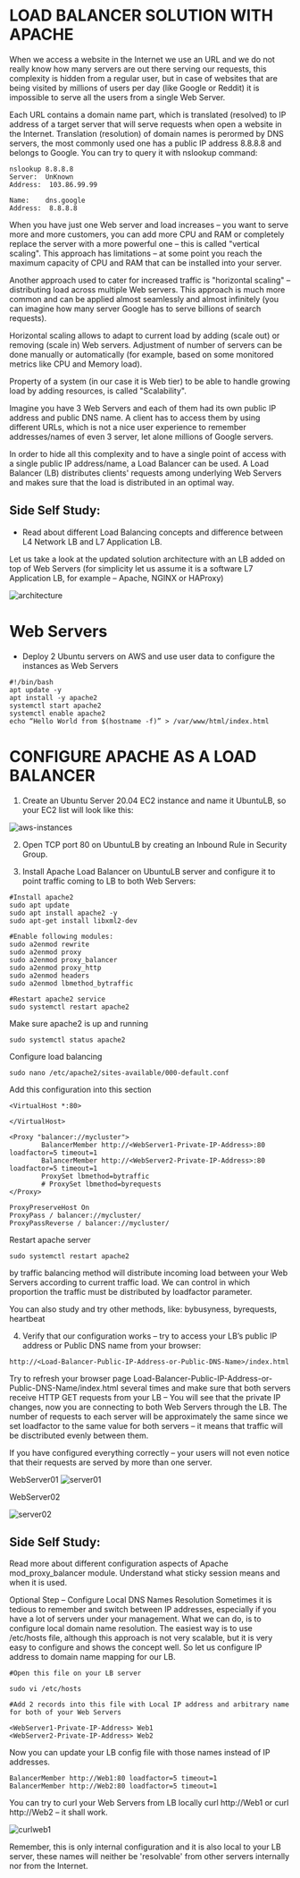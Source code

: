 # LOAD BALANCER SOLUTION WITH APACHE

When we access a website in the Internet we use an URL and we do not really know how many servers are out there serving our requests, this complexity is hidden from a regular user, but in case of websites that are being visited by millions of users per day (like Google or Reddit) it is impossible to serve all the users from a single Web Server.

Each URL contains a domain name part, which is translated (resolved) to IP address of a target server that will serve requests when open a website in the Internet. Translation (resolution) of domain names is perormed by DNS servers, the most commonly used one has 
a public IP address 8.8.8.8 and belongs to Google. You can try to query it with nslookup command:

```
nslookup 8.8.8.8
Server:  UnKnown
Address:  103.86.99.99

Name:    dns.google
Address:  8.8.8.8
```

When you have just one Web server and load increases – you want to serve more and more customers, you can add more CPU and RAM or completely replace the server with a more powerful one – this is called "vertical scaling". This approach has limitations – at some point you reach the maximum capacity of CPU and RAM that can be installed into your server.

Another approach used to cater for increased traffic is "horizontal scaling" – distributing load across multiple Web servers. This approach is much more common and can be applied almost seamlessly and almost infinitely (you can imagine how many server Google has to serve billions of search requests).

Horizontal scaling allows to adapt to current load by adding (scale out) or removing (scale in) Web servers. Adjustment of number of servers can be done manually or automatically (for example, based on some monitored metrics like CPU and Memory load).

Property of a system (in our case it is Web tier) to be able to handle growing load by adding resources, is called "Scalability".

Imagine you have 3 Web Servers and each of them had its own public IP address and public DNS name. A client has to access them by using different URLs, which is not a nice user experience to remember addresses/names of even 3 server, let alone millions of Google servers.

In order to hide all this complexity and to have a single point of access with a single public IP address/name, a Load Balancer can be used. A Load Balancer (LB) distributes clients' requests among underlying Web Servers and makes sure that the load is distributed in an optimal way.

## Side Self Study:
- Read about different Load Balancing concepts and difference between L4 Network LB and L7 Application LB.

Let us take a look at the updated solution architecture with an LB added on top of Web Servers (for simplicity let us assume it is a software L7 Application LB, for example – Apache, NGINX or HAProxy)

![architecture](https://github.com/wilfredoha/DevOps-Projects/blob/main/09%20-%20LOAD%20BALANCER%20SOLUCTION%20WITH%20APACHE/images/architecture.png)

# Web Servers
- Deploy 2 Ubuntu servers on AWS and use user data to configure the instances as Web Servers

```
#!/bin/bash
apt update -y
apt install -y apache2
systemctl start apache2
systemctl enable apache2
echo “Hello World from $(hostname -f)” > /var/www/html/index.html
```

# CONFIGURE APACHE AS A LOAD BALANCER

1. Create an Ubuntu Server 20.04 EC2 instance and name it UbuntuLB, so your EC2 list will look like this:

![aws-instances](https://github.com/wilfredoha/DevOps-Projects/blob/main/09%20-%20LOAD%20BALANCER%20SOLUCTION%20WITH%20APACHE/images/aws-instances.png)

2. Open TCP port 80 on UbuntuLB by creating an Inbound Rule in Security Group.

3. Install Apache Load Balancer on UbuntuLB server and configure it to point traffic coming to LB to both Web Servers:

```
#Install apache2
sudo apt update
sudo apt install apache2 -y
sudo apt-get install libxml2-dev

#Enable following modules:
sudo a2enmod rewrite
sudo a2enmod proxy
sudo a2enmod proxy_balancer
sudo a2enmod proxy_http
sudo a2enmod headers
sudo a2enmod lbmethod_bytraffic

#Restart apache2 service
sudo systemctl restart apache2
```

Make sure apache2 is up and running

```
sudo systemctl status apache2
```

Configure load balancing

```
sudo nano /etc/apache2/sites-available/000-default.conf
```

Add this configuration into this section 
```
<VirtualHost *:80>  

</VirtualHost>
```

```
<Proxy "balancer://mycluster">
        BalancerMember http://<WebServer1-Private-IP-Address>:80 loadfactor=5 timeout=1
        BalancerMember http://<WebServer2-Private-IP-Address>:80 loadfactor=5 timeout=1
        ProxySet lbmethod=bytraffic
        # ProxySet lbmethod=byrequests
</Proxy>

ProxyPreserveHost On
ProxyPass / balancer://mycluster/
ProxyPassReverse / balancer://mycluster/
```

Restart apache server

```
sudo systemctl restart apache2
```

by traffic balancing method will distribute incoming load between your Web Servers according to current traffic load. We can control in which proportion the traffic must be distributed by loadfactor parameter.

You can also study and try other methods, like: bybusyness, byrequests, heartbeat

4. Verify that our configuration works – try to access your LB’s public IP address or Public DNS name from your browser:

```
http://<Load-Balancer-Public-IP-Address-or-Public-DNS-Name>/index.html
```

Try to refresh your browser page Load-Balancer-Public-IP-Address-or-Public-DNS-Name/index.html several times and make sure that both servers receive HTTP GET requests from your LB – You will see that the private IP changes, now you are connecting to both Web Servers through the LB. The number of requests to each server will be approximately the same since we set loadfactor to the same value for both servers – it means that traffic will be disctributed evenly between them.

If you have configured everything correctly – your users will not even notice that their requests are served by more than one server.

WebServer01
![server01](https://github.com/wilfredoha/DevOps-Projects/blob/main/09%20-%20LOAD%20BALANCER%20SOLUCTION%20WITH%20APACHE/images/server01.png)

WebServer02

![server02](https://github.com/wilfredoha/DevOps-Projects/blob/main/09%20-%20LOAD%20BALANCER%20SOLUCTION%20WITH%20APACHE/images/server02.png)

## Side Self Study:
Read more about different configuration aspects of Apache mod_proxy_balancer module. Understand what sticky session means and when it is used.

Optional Step – Configure Local DNS Names Resolution Sometimes it is tedious to remember and switch between IP addresses, especially if you have a lot of servers under your management.
What we can do, is to configure local domain name resolution. The easiest way is to use /etc/hosts file, although this approach is not very scalable, but it is very easy to configure and shows the concept well. So let us configure IP address to domain name mapping for 
our LB.
  
  
```
#Open this file on your LB server

sudo vi /etc/hosts

#Add 2 records into this file with Local IP address and arbitrary name for both of your Web Servers

<WebServer1-Private-IP-Address> Web1
<WebServer2-Private-IP-Address> Web2
```

Now you can update your LB config file with those names instead of IP addresses.
  
```
BalancerMember http://Web1:80 loadfactor=5 timeout=1
BalancerMember http://Web2:80 loadfactor=5 timeout=1
```
  
You can try to curl your Web Servers from LB locally curl http://Web1 or curl http://Web2 – it shall work.

![curlweb1](https://github.com/wilfredoha/DevOps-Projects/blob/main/09%20-%20LOAD%20BALANCER%20SOLUCTION%20WITH%20APACHE/images/curlweb1.png)

Remember, this is only internal configuration and it is also local to your LB server, these names will neither be 'resolvable' from other servers internally nor from the Internet.

